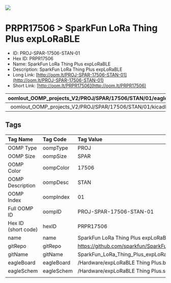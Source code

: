 


  
![][im]
# PRPR17506 > SparkFun LoRa Thing Plus expLoRaBLE

- ID: PROJ-SPAR-17506-STAN-01
- Hex ID: PRPR17506
- Name: SparkFun LoRa Thing Plus expLoRaBLE
- Description: SparkFun LoRa Thing Plus expLoRaBLE
- Long Link: [http://oom.lt/PROJ-SPAR-17506-STAN-01](http://oom.lt/PROJ-SPAR-17506-STAN-01)
- Short Link: [http://oom.lt/PRPR17506](http://oom.lt/PRPR17506)
  

|oomlout_OOMP_projects_V2/PROJ/SPAR/17506/STAN/01/eagleImage.png|oomlout_OOMP_projects_V2/PROJ/SPAR/17506/STAN/01/eagleSchemImage.png|oomlout_OOMP_projects_V2/PROJ/SPAR/17506/STAN/01/kicadPcb3dFront.png|oomlout_OOMP_projects_V2/PROJ/SPAR/17506/STAN/01/kicadPcb3dBack.png|
| :---: | :---: | :---: | :---: |
|oomlout_OOMP_projects_V2/PROJ/SPAR/17506/STAN/01/kicadPcb3d.png||||

## Tags
  

|Tag Name|Tag Code|Tag Value|
| :--- | :--- | :--- |
|OOMP Type|oompType|PROJ|
|OOMP Size|oompSize|SPAR|
|OOMP Color|oompColor|17506|
|OOMP Description|oompDesc|STAN|
|OOMP Index|oompIndex|01|
|Full OOMP ID|oompID|PROJ-SPAR-17506-STAN-01|
|Hex ID (short code)|hexID|PRPR17506|
|name|name|SparkFun LoRa Thing Plus expLoRaBLE|
|gitRepo|gitRepo|https://github.com/sparkfun/SparkFun_LoRa_Thing_Plus_expLoRaBLE|
|gitName|gitName|SparkFun_LoRa_Thing_Plus_expLoRaBLE|
|eagleBoard|eagleBoard|/Hardware/expLoRaBLE Thing Plus.brd|
|eagleSchem|eagleSchem|/Hardware/expLoRaBLE Thing Plus.sch|
||||



[im]: PROJ/SPAR/17506/STAN/01/kicadPcb3d_450.png
